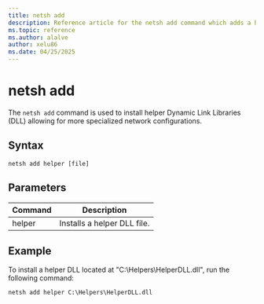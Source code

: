 ```yaml
---
title: netsh add
description: Reference article for the netsh add command which adds a helper dll.
ms.topic: reference
ms.author: alalve
author: xelu86
ms.date: 04/25/2025
---
```


# netsh add

The `netsh add` command is used to install helper Dynamic Link Libraries (DLL) allowing for more specialized network configurations.

## Syntax

```
netsh add helper [file]
```

## Parameters

| Command | Description |
|--|--|
| helper | Installs a helper DLL file. |

## Example

To install a helper DLL located at "C:\Helpers\HelperDLL.dll", run the following command:

```cmd
netsh add helper C:\Helpers\HelperDLL.dll
```
